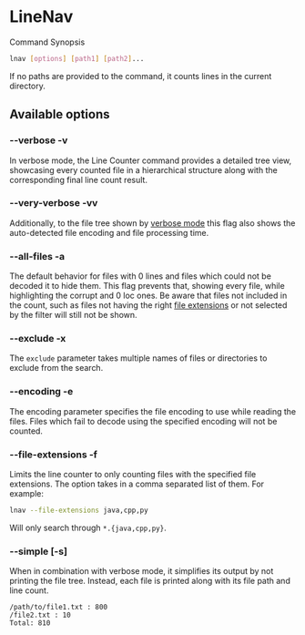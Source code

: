 # LineNav

Command Synopsis

```bash
lnav [options] [path1] [path2]...
```

If no paths are provided to the command, it counts lines in the current directory.

## Available options

### --verbose -v

In verbose mode, the Line Counter command provides a detailed tree view, showcasing every counted file in a hierarchical
structure along with the corresponding final line count result.

### --very-verbose -vv

Additionally, to the file tree shown by [verbose mode](#--verbose--v) this flag also shows the auto-detected file
encoding and file processing time.

### --all-files -a

The default behavior for files with 0 lines and files which could not be decoded it to hide them. This flag prevents
that, showing every file, while highlighting the corrupt and 0 loc ones. Be aware that files not included in the count,
such as files not having the right [file extensions](#--file-extensions--f) or not selected by the filter will still not be
shown.

### --exclude -x

The `exclude` parameter takes multiple names of files or directories to exclude from the search.

### --encoding -e

The encoding parameter specifies the file encoding to use while reading the files. Files which fail to decode using the
specified encoding will not be counted.

### --file-extensions -f

Limits the line counter to only counting files with the specified file extensions. The option takes in a comma separated
list of them.
For example:

```bash
lnav --file-extensions java,cpp,py
```

Will only search through `*.{java,cpp,py}`.

### --simple [-s]

When in combination with verbose mode, it simplifies its output by not printing the file tree. Instead, each file is
printed along with its file path and line count.

```text
/path/to/file1.txt : 800
/file2.txt : 10
Total: 810
```
